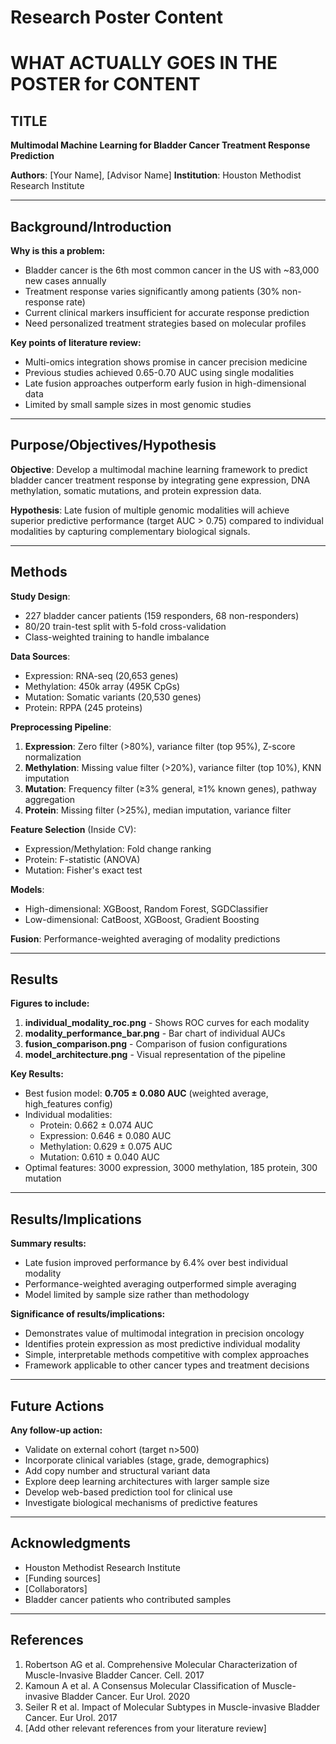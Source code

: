 # Research Poster Content
# WHAT ACTUALLY GOES IN THE POSTER for CONTENT

## TITLE
**Multimodal Machine Learning for Bladder Cancer Treatment Response Prediction**

**Authors**: [Your Name], [Advisor Name]
**Institution**: Houston Methodist Research Institute

---

## Background/Introduction

**Why is this a problem:**
- Bladder cancer is the 6th most common cancer in the US with ~83,000 new cases annually
- Treatment response varies significantly among patients (30% non-response rate)
- Current clinical markers insufficient for accurate response prediction
- Need personalized treatment strategies based on molecular profiles

**Key points of literature review:**
- Multi-omics integration shows promise in cancer precision medicine
- Previous studies achieved 0.65-0.70 AUC using single modalities
- Late fusion approaches outperform early fusion in high-dimensional data
- Limited by small sample sizes in most genomic studies

---

## Purpose/Objectives/Hypothesis

**Objective**: Develop a multimodal machine learning framework to predict bladder cancer treatment response by integrating gene expression, DNA methylation, somatic mutations, and protein expression data.

**Hypothesis**: Late fusion of multiple genomic modalities will achieve superior predictive performance (target AUC > 0.75) compared to individual modalities by capturing complementary biological signals.

---

## Methods

**Study Design**:
- 227 bladder cancer patients (159 responders, 68 non-responders)
- 80/20 train-test split with 5-fold cross-validation
- Class-weighted training to handle imbalance

**Data Sources**:
- Expression: RNA-seq (20,653 genes)
- Methylation: 450k array (495K CpGs)
- Mutation: Somatic variants (20,530 genes)
- Protein: RPPA (245 proteins)

**Preprocessing Pipeline**:
1. **Expression**: Zero filter (>80%), variance filter (top 95%), Z-score normalization
2. **Methylation**: Missing value filter (>20%), variance filter (top 10%), KNN imputation
3. **Mutation**: Frequency filter (≥3% general, ≥1% known genes), pathway aggregation
4. **Protein**: Missing filter (>25%), median imputation, variance filter

**Feature Selection** (Inside CV):
- Expression/Methylation: Fold change ranking
- Protein: F-statistic (ANOVA)
- Mutation: Fisher's exact test

**Models**:
- High-dimensional: XGBoost, Random Forest, SGDClassifier
- Low-dimensional: CatBoost, XGBoost, Gradient Boosting

**Fusion**: Performance-weighted averaging of modality predictions

---

## Results

**Figures to include:**
1. **individual_modality_roc.png** - Shows ROC curves for each modality
2. **modality_performance_bar.png** - Bar chart of individual AUCs
3. **fusion_comparison.png** - Comparison of fusion configurations
4. **model_architecture.png** - Visual representation of the pipeline

**Key Results:**
- Best fusion model: **0.705 ± 0.080 AUC** (weighted average, high_features config)
- Individual modalities:
  - Protein: 0.662 ± 0.074 AUC
  - Expression: 0.646 ± 0.080 AUC
  - Methylation: 0.629 ± 0.075 AUC
  - Mutation: 0.610 ± 0.040 AUC
- Optimal features: 3000 expression, 3000 methylation, 185 protein, 300 mutation

---

## Results/Implications

**Summary results:**
- Late fusion improved performance by 6.4% over best individual modality
- Performance-weighted averaging outperformed simple averaging
- Model limited by sample size rather than methodology

**Significance of results/implications:**
- Demonstrates value of multimodal integration in precision oncology
- Identifies protein expression as most predictive individual modality
- Simple, interpretable methods competitive with complex approaches
- Framework applicable to other cancer types and treatment decisions

---

## Future Actions

**Any follow-up action:**
- Validate on external cohort (target n>500)
- Incorporate clinical variables (stage, grade, demographics)
- Add copy number and structural variant data
- Explore deep learning architectures with larger sample size
- Develop web-based prediction tool for clinical use
- Investigate biological mechanisms of predictive features

---

## Acknowledgments

- Houston Methodist Research Institute
- [Funding sources]
- [Collaborators]
- Bladder cancer patients who contributed samples

---

## References

1. Robertson AG et al. Comprehensive Molecular Characterization of Muscle-Invasive Bladder Cancer. Cell. 2017
2. Kamoun A et al. A Consensus Molecular Classification of Muscle-invasive Bladder Cancer. Eur Urol. 2020
3. Seiler R et al. Impact of Molecular Subtypes in Muscle-invasive Bladder Cancer. Eur Urol. 2017
4. [Add other relevant references from your literature review]